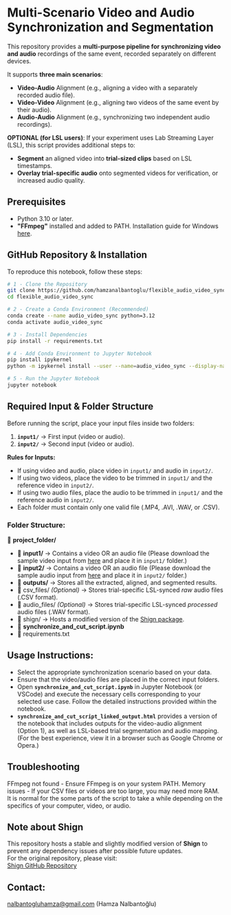 # Multi-Scenario Video and Audio Synchronization and Segmentation

This repository provides a **multi-purpose pipeline for synchronizing video and audio** recordings of the same event, recorded separately on different devices.

It supports **three main scenarios**:

- **Video-Audio** Alignment (e.g., aligning a video with a separately recorded audio file).
- **Video-Video** Alignment (e.g., aligning two videos of the same event by their audio).
- **Audio-Audio** Alignment (e.g., synchronizing two independent audio recordings).

**OPTIONAL (for LSL users)**: If your experiment uses Lab Streaming Layer (LSL), this script provides additional steps to:

- **Segment** an aligned video into **trial-sized clips** based on LSL timestamps.
- **Overlay trial-specific audio** onto segmented videos for verification, or increased audio quality.

## Prerequisites
- Python 3.10 or later.
- **"FFmpeg"** installed and added to PATH. Installation guide for Windows 
  <a href="https://www.youtube.com/watch?v=mqY4Dl9SyHM" target="_blank">here</a>.

## GitHub Repository & Installation
To reproduce this notebook, follow these steps:

```bash
# 1 - Clone the Repository
git clone https://github.com/hamzanalbantoglu/flexible_audio_video_sync.git
cd flexible_audio_video_sync

# 2 - Create a Conda Environment (Recommended)
conda create --name audio_video_sync python=3.12
conda activate audio_video_sync

# 3 - Install Dependencies
pip install -r requirements.txt

# 4 - Add Conda Environment to Jupyter Notebook
pip install ipykernel
python -m ipykernel install --user --name=audio_video_sync --display-name "Python (audio_video_sync)"

# 5 - Run the Jupyter Notebook
jupyter notebook
```

## Required Input & Folder Structure

Before running the script, place your input files inside two folders:

1. **`input1/`** → First input (video or audio).  
2. **`input2/`** → Second input (video or audio).  

**Rules for Inputs:**

- If using video and audio, place video in ```input1/``` and audio in ```input2/```.
- If using two videos, place the video to be trimmed in ```input1/``` and the reference video in ```input2/```.
- If using two audio files, place the audio to be trimmed in ```input1/``` and the reference audio in ```input2/```.
- Each folder must contain only one valid file (.MP4, .AVI, .WAV, or .CSV).

### Folder Structure:

📁 **project_folder/**

- 📁 **input1/** → Contains a video OR an audio file (Please download the sample video input from <a href="https://drive.google.com/file/d/1cGx2WheZKp-XOkvrt-tfn-up0m7V1ifW/view?usp=sharing" target="_blank">here</a> and place it in ```input1/``` folder.)
- 📁 **input2/** → Contains a video OR an audio file (Please download the sample audio input from <a href="https://drive.google.com/file/d/15lRvcV6_iVn_KG4qk_3KA4Pse6im1WMA/view?usp=sharing" target="_blank">here</a> and place it in ```input2/``` folder.)
- 📁 **outputs/** → Stores all the extracted, aligned, and segmented results.  
- 📁 csv_files/ _(Optional)_ → Stores trial-specific LSL-synced *raw* audio files (.CSV format).  
- 📁 audio_files/ _(Optional)_ → Stores trial-specific LSL-synced *processed* audio files (.WAV format).  
- 📁 shign/ → Hosts a modified version of the  <a href="https://github.com/KnurpsBram/shign" target="_blank">Shign package</a>.  
- 📄 **synchronize_and_cut_script.ipynb**  
- 📄 requirements.txt  


## Usage Instructions:

- Select the appropriate synchronization scenario based on your data.
- Ensure that the video/audio files are placed in the correct input folders.
- Open **```synchronize_and_cut_script.ipynb```** in Jupyter Notebook (or VSCode) and execute the necessary cells corresponding to your selected use case. Follow the detailed instructions provided within the notebook.
- **```synchronize_and_cut_script_linked_output.html```** provides a version of the notebook that includes outputs for the video-audio alignment (Option 1), as well as LSL-based trial segmentation and audio mapping. (For the best experience, view it in a browser such as Google Chrome or Opera.)

## Troubleshooting
FFmpeg not found - Ensure FFmpeg is on your system PATH.
Memory issues - If your CSV files or videos are too large, you may need more RAM. It is normal for the some parts of the script to take a while depending on the specifics of your computer, video, or audio.

## **Note about Shign**   
This repository hosts a stable and slightly modified version of **Shign** to prevent any dependency issues after possible future updates.   
For the original repository, please visit:   
  <a href="https://github.com/KnurpsBram/shign" target="_blank">Shign GitHub Repository</a>

## Contact:
nalbantogluhamza@gmail.com (Hamza Nalbantoğlu)
